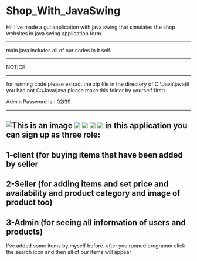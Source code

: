 # Shop_With_JavaSwing
Hi! I've made a gui application with java swing that simulates the shop websites in java swing application form.
********************************
main.java includes all of our codes in it self.
********************************
NOTICE
********************************
for running code please extract the zip file in the directory of C:\\Java\java(if you had not C:\\Java\\java please make this folder by yourself first)

Admin Password Is : 02i39
*********************************
![This is an image](https://github.com/IAliAhmadi/Shop_With_JavaSwing/blob/main/2022-02-10.png)
![](https://github.com/IAliAhmadi/Shop_With_JavaSwing/blob/main/2022-02-10%20(2).png)
![](https://github.com/IAliAhmadi/Shop_With_JavaSwing/blob/main/2022-02-10%20(5).png)
![](https://github.com/IAliAhmadi/Shop_With_JavaSwing/blob/main/2022-02-10%20(4).png)
![](https://github.com/IAliAhmadi/Shop_With_JavaSwing/blob/main/2022-02-10%20(9).png)
in this application you can sign up as three role:
--------------------------------------------------------------------------------------------------------------------------------------------------------
1-client (for buying items that have been added by seller
--------------------------------------------------------------------------------------------------------------------------------------------------------
2-Seller (for adding items and set price and availability and product category and image of product too)
--------------------------------------------------------------------------------------------------------------------------------------------------------
3-Admin (for seeing all information of users and products)
-------------------------------------------------------------------------------------------------------------------------------------------------------
I've added some items by myself before.
after you runned programm click the search icon and then all of our items will appear
